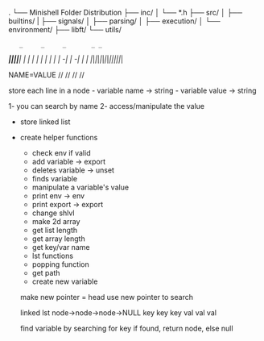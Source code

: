 .
└── Minishell Folder Distribution
├── inc/
    │   └── *.h
    ├── src/
    │   ├── builtins/
    |   ├── signals/
    │   ├── parsing/
    │   ├── execution/
    │   └── environment/
    ├── libft/
    └── utils/

                               
       _     _     _       _ _ 
 _____|_|___|_|___| |_ ___| | |
|     | |   | |_ -|   | -_| | |
|_|_|_|_|_|_|_|___|_|_|___|_|_|
                               
NAME=VALUE
//
//
//
//


store each line in a node
	- variable name		-> string
	- variable value	-> string

1- you can search by name
2- access/manipulate the value


- store linked list
- create helper functions
	
	- check env if valid
	- add variable 		-> export
	- deletes variable	-> unset
	- finds variable
	- manipulate a variable's value
	- print env		-> env
	- print export		-> export
	- change shlvl
	- make 2d array
	- get list length
	- get array length
	- get key/var name
	- lst functions
	- popping function
	- get path
	- create new variable


	make new pointer = head
	use new pointer to search

	linked lst node->node->node->NULL
				key	 key   key
				val  val   val

	find variable by searching for key
	if found, return node, else null
